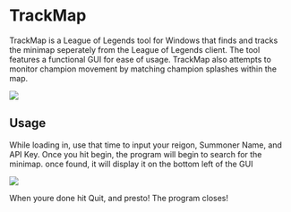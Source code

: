 # TrackMap


TrackMap is a League of Legends tool for Windows that finds and tracks the minimap seperately from the League of Legends client. The tool features a functional GUI for ease of usage. TrackMap also attempts to monitor champion movement by matching champion splashes within the map. 

![](https://imgur.com/LSrTSJX.png)

## Usage
While loading in, use that time to input your reigon, Summoner Name, and API Key. Once you hit begin, the program will begin to search for the minimap. once found, it will display it on the bottom left of the GUI

![](https://imgur.com/ed0U45Z.png)

When youre done hit Quit, and presto! The program closes! 
